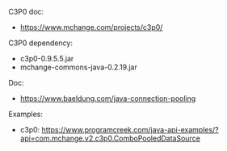 C3P0 doc:
- https://www.mchange.com/projects/c3p0/

C3P0 dependency:
- c3p0-0.9.5.5.jar
- mchange-commons-java-0.2.19.jar

Doc:
- https://www.baeldung.com/java-connection-pooling

Examples:
- c3p0: https://www.programcreek.com/java-api-examples/?api=com.mchange.v2.c3p0.ComboPooledDataSource